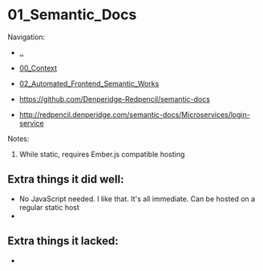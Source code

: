 # 01_Semantic_Docs

Navigation:
- [..](../)
- [00_Context](00_Context.md)
- [02_Automated_Frontend_Semantic_Works](02_Automated_Frontend_Semantic_Works.md)


- https://github.com/Denperidge-Redpencil/semantic-docs
- http://redpencil.denperidge.com/semantic-docs/Microservices/login-service


Notes:
1. While static, requires Ember.js compatible hosting


## Extra things it did well:
- No JavaScript needed. I like that. It's all immediate. Can be hosted on a regular static host
- 

## Extra things it lacked:
- 